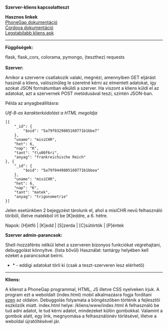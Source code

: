 **Szerver-kliens kapcsolatteszt**<br>
<!-- [![Build Status](http://46.139.116.9:9000/buildStatus/icon?job=cm-conntest)](http://46.139.116.9:9000/job/cm-conntest) -->

<!-- *Jenkins a szerver/autoTestClient.py-t futtatja, ami a mindig elérhető tesztszervert (raspberry pi) teszteli. A teszt 1000 beírásból (teszt száma sha1, és md5 hashben), és egy lekérésből áll.* -->

 **Hasznos linkek**<br>
[PhoneGap dokumentáció](http://docs.phonegap.com/)<br>
[Cordova dokumentáció](https://cordova.apache.org/docs/en/latest/)<br>
[Legstabilabb kliens apk](https://build.phonegap.com/apps/2934479/download/android)<br><hr>
**Függőségek:**

flask, flask_cors, colorama, pymongo, (teszthez) requests<br><br>
**Szerver:**

Amikor a szerverre csatlakozik valaki, megnézi, amennyiben GET eljárást használ a kliens, valószínűleg le szeretné kérni az elmentett adatokat, így azokat JSON formátumban elküldi a szerver. Ha viszont a kliens küldi el az adatokat, azt a szervernek POST metódusával teszi, szintén JSON-ban.

Példa az anyagbeállításra:

_Utf-8-as karakterkódolást a HTML megoldja_

```
[{
    "_id": {
        "$oid": "5a79f0329805160771b1bbe7"
    },
    "uname": "misiCHR",
    "het": 6,
    "nap": "K",
    "tant": "t\u00f6ri",
    "anyag": "frankreichische Reich"
}, {
    "_id": {
        "$oid": "5a79f0449805160771b1bbea"
    },
    "uname": "misiCHR",
    "het": 6,
    "nap": "K",
    "tant": "matek",
    "anyag": "trigonometrie"
}]
```



Jelen esetünkben 2 bejegyzést tárolunk el, ahol a misiCHR nevű felhasználó töriből, illetve matekból írt be [K]eddre, a 6\. hétre.

Napok: [H]étfő | [K]edd | [S]zerda | [C]sütörtök | [P]éntek<br>

**Szerver admin-parancsok:**

Shell-hozzáférés nélkül lehet a szerveren bizonyos funkciókat végrehajtani, debuggolást könnyítve. (lista bővűl)
Használat: tantárgy helyében kell ezeket a parancsokat beírni.

* \* - eddigi adatokat törli ki (csak a teszt-szerveren lesz elérhető)

<hr>

**Kliens:**

A klienst a PhoneGap programmal, HTML, JS illetve CSS nyelveken írjuk.
A program ezt a weboldalt (index.html) mobil alkalmazásra fogja fordítani [ezen](https://build.phonegap.com) az oldalon.
Debuggolás folyamata a böngészőben történik a fejlesztői eszközök miatt.
index.html helye: /kliens/www/index.html
A felhasználó be tud adni adatot, le tud kérni adatot, mindezeket külön gombokkal.
Valamint a gombok alatt, egy link, megnyomása a felhasználónév törlésével, illetve a weboldal újratöltésével jár.

